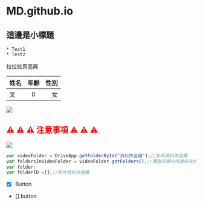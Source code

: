 # MD.github.io
##  這邊是小標題
    * Test1
    * Test2
拉拉拉真高興

|姓名|年齡|性別|
|:---|:---:|----:|
|叉|0|女|

![](https://i.imgur.com/rOHEVdV.jpg)

##  <font color="#f00"> ⚠ ⚠ ⚠ 注意事項  ⚠ ⚠ ⚠ </font> 

[![](http://img.youtube.com/vi/4VrBmipOGAo/0.jpg)](http://www.youtube.com/watch?v=4VrBmipOGAo "")

```javascript = 0
var videoFolder = DriveApp.getFolderById("資料夾金鑰");//影片資料夾金鑰
var foldersInVideoFolder = videoFolder.getFolders();//獲取目錄中所資料夾的集合
var folder;
var folderID =[];//影片資料夾金鑰
```
- [x] Button
- [] button